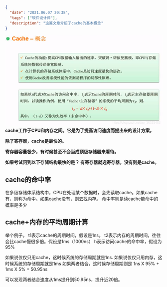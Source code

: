 ```json
{
  "date": "2021.06.07 20:38",
  "tags": ["软件设计师"],
  "description": "这篇文章介绍了cache的基本概念"
}
```


![在这里插入图片描述](../../../assets/content/ruankao/sjs/2.13/01.png)
**cache工作于CPU和内存之间。它是为了提高访问速度而提出来的设计方案。**

**除了寄存器，cache是最快的。**

**寄存器容量极少，有时候甚至不会当成顶级存储器来看待。**

**如果考试问到以下存储结构最快的是？ 有寄存器就选寄存器，没有则是cache。**


## cache的命中率
在多级存储体系结构中，CPU在处理某个数据时，会先读取cache。如果cache有，则称为命中。如果cache没有，则去找内存。
命中率则是读cache能命中的概率是多少

## cache+内存的平均周期计算
举个例子。
t1表示cache的周期时间，假设是1ns。
t2表示内存的周期时间，往往会比cache慢很多倍。假设是1ms（1000ns）
h表示访问cache的命中率，假设为95%

如果说仅仅只用cache，这时候系统的存储周期就是1ns.
如果说仅仅只用内存，这时候系统的存储周期就是1ms
如果两者结合，这时候存储周期则是 1ns X 95% + 1ms  X 5% = 50.95ns

可以发现两者结合速度从1ms提升到50.95ns，提升近20倍。
